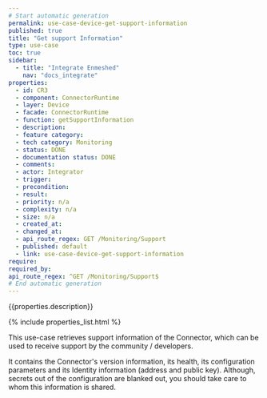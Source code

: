 ```yaml
---
# Start automatic generation
permalink: use-case-device-get-support-information
published: true
title: "Get support Information"
type: use-case
toc: true
sidebar:
  - title: "Integrate Enmeshed"
    nav: "docs_integrate"
properties:
  - id: CR3
  - component: ConnectorRuntime
  - layer: Device
  - facade: ConnectorRuntime
  - function: getSupportInformation
  - description:
  - feature category:
  - tech category: Monitoring
  - status: DONE
  - documentation status: DONE
  - comments:
  - actor: Integrator
  - trigger:
  - precondition:
  - result:
  - priority: n/a
  - complexity: n/a
  - size: n/a
  - created_at:
  - changed_at:
  - api_route_regex: GET /Monitoring/Support
  - published: default
  - link: use-case-device-get-support-information
require:
required_by:
api_route_regex: ^GET /Monitoring/Support$
# End automatic generation
---
```


{{properties.description}}

{% include properties_list.html %}

This use-case retrieves support information of the Connector, which can be used to receive support by the community / developers.

It contains the Connector's version information, its health, its configuration parameters and its Identity information (address and public key). Although, secrets out of the configuration are blanked out, you should take care to whom this information is shared.
